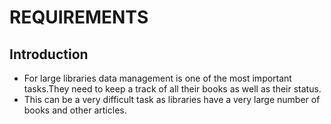 # REQUIREMENTS
## Introduction
* For large libraries data management is one of the most important tasks.They need to keep a track of all their books as well as their status.
* This can be a very difficult task as libraries have a very large number of books and other articles.